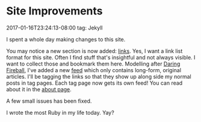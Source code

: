 # Site Improvements
2017-01-16T23:24:13-08:00
tag: Jekyll

I spent a whole day making changes to this site.

You may notice a new section is now added: [links](/links). Yes,
I want a link list format for this site. Often I find stuff that's insightful
and not always visible. I want to collect those and bookmark them here.
Modelling after [Daring Fireball](http://daringfireball.net), I've added a new
[feed](http://duan.ca/articles/feed.xml) which only contains long-form,
original articles. I'll be tagging the links so that they show up along side my
normal posts in tag pages. Each tag page now gets its own feed! You can read
about it in the [about page](/).

A few small issues has been fixed.

I wrote the most Ruby in my life today. Yay?
